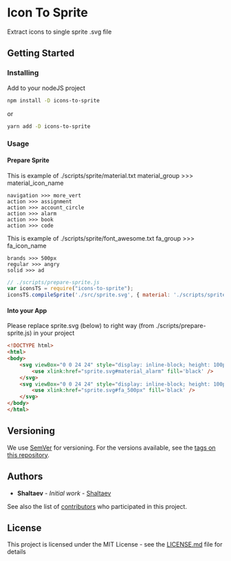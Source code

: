 # Icon To Sprite

Extract icons to single sprite .svg file

## Getting Started

### Installing

Add to your nodeJS project

```sh
npm install -D icons-to-sprite
```
or
```sh
yarn add -D icons-to-sprite
```

### Usage

#### Prepare Sprite

This is example of ./scripts/sprite/material.txt
material_group >>> material_icon_name

```
navigation >>> more_vert
action >>> assignment
action >>> account_circle
action >>> alarm
action >>> book
action >>> code
```

This is example of ./scripts/sprite/font_awesome.txt
fa_group >>> fa_icon_name

```
brands >>> 500px
regular >>> angry
solid >>> ad
```

```js
// ./scripts/prepare-sprite.js
var iconsTS = require("icons-to-sprite");
iconsTS.compileSprite('./src/sprite.svg', { material: './scripts/sprite/material.txt', fontAwesome: './scripts/sprite/font_awesome.txt' });
```

#### Into your App
Please replace sprite.svg (below) to right way (from ./scripts/prepare-sprite.js) in your project

```html
<!DOCTYPE html>
<html>
<body>
    <svg viewBox="0 0 24 24" style="display: inline-block; height: 100px; width: 100px;">
        <use xlink:href="sprite.svg#material_alarm" fill='black' />
    </svg>
    <svg viewBox="0 0 24 24" style="display: inline-block; height: 100px; width: 100px;">
        <use xlink:href="sprite.svg#fa_500px" fill='black' />
    </svg>
</body>
</html>
```

## Versioning

We use [SemVer](http://semver.org/) for versioning. For the versions available, see the [tags on this repository](https://github.com/shaltaev/icons-to-sprite/tags). 

## Authors

* **Shaltaev** - *Initial work* - [Shaltaev](https://github.com/shaltaev)

See also the list of [contributors](https://github.com/shaltaev/icons-to-sprite/contributors) who participated in this project.

## License

This project is licensed under the MIT License - see the [LICENSE.md](LICENSE.md) file for details
